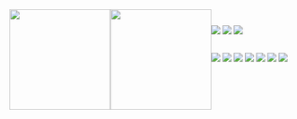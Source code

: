 <div style="width:100%">
  <a href="https://github.com/wegoodigital">
  <img style="float:left" height="180em" src="https://github-readme-stats.vercel.app/api?username=wegoodigital&show_icons=true&theme=ayu-mirage&include_all_commits=true&count_private=true">
  <img style="float:left" height="180em" src="https://github-readme-stats.vercel.app/api/top-langs/?username=wegoodigital&layout=compact&langs_count=7&theme=ayu-mirage">
</div>

##
<div>
  <a href="https://wa.me/5554999494531" target="_blank"><img src="https://img.shields.io/badge/WhatsApp-25D366?style=for-the-badge&logo=whatsapp&logoColor=white"></a>
  <a href="https://facebook.com/wegoodigital" target="_blank"><img src="https://img.shields.io/badge/Facebook-1877F2?style=for-the-badge&logo=facebook&logoColor=white"></a>
  <a href="https://instagram.com/wegoodigital" target="_blank"><img src="https://img.shields.io/badge/-Instagram-%23E4405F?style=for-the-badge&logo=instagram&logoColor=white"></a>
  </a>
</div>

##
<div>
  <img src="https://img.shields.io/badge/PHP-777BB4?style=for-the-badge&logo=php&logoColor=white">
  <img src="https://img.shields.io/badge/jQuery-0769AD?style=for-the-badge&logo=jquery&logoColor=white">
  <img src="https://img.shields.io/badge/CSS3-1572B6?style=for-the-badge&logo=css3&logoColor=white">
  <img src="https://img.shields.io/badge/HTML5-E34F26?style=for-the-badge&logo=html5&logoColor=white">
  <img src="https://img.shields.io/badge/JavaScript-F7DF1E?style=for-the-badge&logo=javascript&logoColor=black">
  <img src="https://img.shields.io/badge/Bootstrap-563D7C?style=for-the-badge&logo=bootstrap&logoColor=white">
  <img src="https://img.shields.io/badge/MySQL-00000F?style=for-the-badge&logo=mysql&logoColor=white">
</div>



